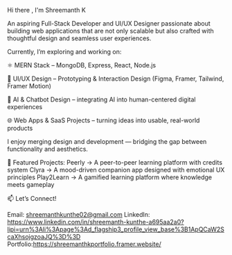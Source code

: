 Hi there , I'm Shreemanth K

An aspiring Full-Stack Developer and UI/UX Designer passionate about building web applications that are not only scalable but also crafted with thoughtful design and seamless user experiences.

Currently, I’m exploring and working on:

⚛️ MERN Stack – MongoDB, Express, React, Node.js

🎨 UI/UX Design – Prototyping & Interaction Design (Figma, Framer, Tailwind, Framer Motion)

🤖 AI & Chatbot Design – integrating AI into human-centered digital experiences

🌐 Web Apps & SaaS Projects – turning ideas into usable, real-world products

 I enjoy merging design and development — bridging the gap between functionality and aesthetics.

📌 Featured Projects:
        Peerly → A peer-to-peer learning platform with credits system
        Clyra → A mood-driven companion app designed with emotional UX principles
        Play2Learn → A gamified learning platform where knowledge meets gameplay

📫 Let’s Connect!

Email: shreemanthkunthe02@gmail.com
LinkedIn: https://www.linkedin.com/in/shreemanth-kunthe-a695aa2a0?lipi=urn%3Ali%3Apage%3Ad_flagship3_profile_view_base%3B1ApQCaW2ScaXhsojgzoaJQ%3D%3D
Portfolio:https://shreemanthkportfolio.framer.website/

